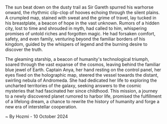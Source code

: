 
The sun beat down on the dusty trail as Sir Gareth spurred his warhorse onward, the rhythmic clip-clop of hooves echoing through the silent plains. A crumpled map, stained with sweat and the grime of travel, lay tucked in his breastplate, a beacon of hope in the vast unknown. Rumors of a hidden city, lost to time and shrouded in myth, had called to him, whispering promises of untold riches and forgotten magic. He had forsaken comfort, safety, and even family, venturing beyond the familiar borders of his kingdom, guided by the whispers of legend and the burning desire to discover the truth. 

The gleaming starship, a beacon of humanity's technological triumph, soared through the vast expanse of the cosmos, leaving behind the familiar blue jewel of Earth. Captain Anya, her hand resting on the control panel, her eyes fixed on the holographic map, steered the vessel towards the distant, swirling nebula of Andromeda. She had dedicated her life to exploring the uncharted territories of the galaxy, seeking answers to the cosmic mysteries that had fascinated her since childhood. This mission, a journey to a newly discovered planet rumored to harbor life, promised the fulfillment of a lifelong dream, a chance to rewrite the history of humanity and forge a new era of interstellar cooperation. 

~ By Hozmi - 10 October 2024
